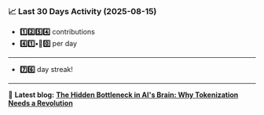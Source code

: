 <!--START_STATS-->
### 📈 Last 30 Days Activity (2025-08-15)  
- **1️⃣2️⃣5️⃣4️⃣** contributions  
- **4️⃣1️⃣•🎱0️⃣** per day
---
- **7️⃣6️⃣** day streak!
---
📝 **Latest blog:** [**The Hidden Bottleneck in AI's Brain: Why Tokenization Needs a Revolution**](https://andriak.com/blog/tokenization-revolution)
<!--END_STATS-->
